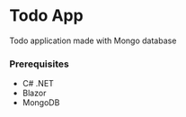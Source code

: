 # Todo App

Todo application made with Mongo database

### Prerequisites
* C# .NET
* Blazor
* MongoDB
